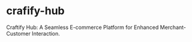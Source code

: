 # crafify-hub
Craftify Hub: A Seamless E-commerce Platform for Enhanced Merchant-Customer Interaction.
